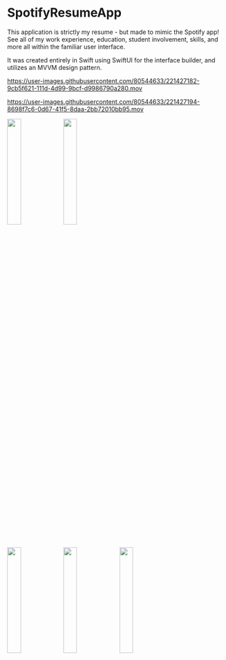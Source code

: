 # SpotifyResumeApp

This application is strictly my resume - but made to mimic the Spotify app! See all of my work experience, education, student involvement, skills, and more all within the familiar user interface.

It was created entirely in Swift using SwiftUI for the interface builder, and utilizes an MVVM design pattern.



https://user-images.githubusercontent.com/80544633/221427182-9cb5f621-111d-4d99-9bcf-d9986790a280.mov 

https://user-images.githubusercontent.com/80544633/221427194-8698f7c6-0d67-41f5-8daa-2bb72010bb95.mov



<img src="https://user-images.githubusercontent.com/80544633/221427240-05782c90-51be-4efd-8abd-d27dc114ae32.png" width=25% height=25%> <img src="https://user-images.githubusercontent.com/80544633/221427243-05998fa5-7c3d-4d03-b415-771608af6b6b.png" width=25% height=25%>

<img src="https://user-images.githubusercontent.com/80544633/221427245-d2370934-b307-4762-b042-e913f60e7b2a.png" width=25% height=25%>
<img src="https://user-images.githubusercontent.com/80544633/221427247-c8287579-a9ad-4ac2-b314-f5cd401673aa.png" width=25% height=25%>
<img src="https://user-images.githubusercontent.com/80544633/221427248-b4956291-29e8-439b-8ad9-4a4301134a8d.png" width=25% height=25%>


